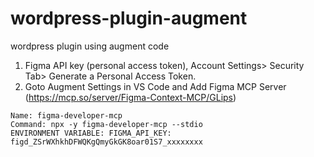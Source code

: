 # wordpress-plugin-augment
wordpress plugin using augment code

1) Figma API key (personal access token), Account Settings> Security Tab> Generate a Personal Access Token.
2) Goto Augment Settings in VS Code and Add Figma MCP Server (https://mcp.so/server/Figma-Context-MCP/GLips)
```
Name: figma-developer-mcp
Command: npx -y figma-developer-mcp --stdio
ENVIRONMENT VARIABLE: FIGMA_API_KEY: figd_ZSrWXhkhDFWQKgQmyGkGK8oar01S7_xxxxxxxx
```
